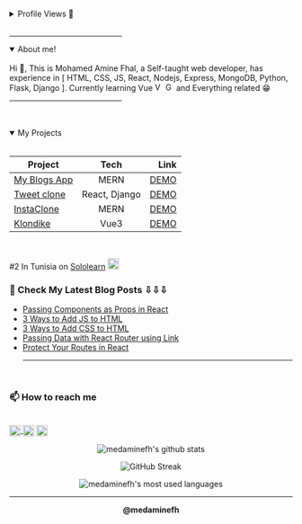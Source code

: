 <br/>

<details>
<summary>Profile Views 👀 </summary>
<br>
<p > <img src="https://komarev.com/ghpvc/?username=medaminefh&label=Profile%20views&color=0e75b6&style=flat" alt="medaminefh" /> </p>
</details>
<br/>
<hr width="200px" align="left" />

<details open>
<summary>About me!</summary>
<br />
Hi 👋, This is Mohamed Amine Fhal, a Self-taught web developer, has experience
in [ HTML, CSS, JS, React, Nodejs, Express, MongoDB, Python, Flask, Django ].
Currently learning Vue <img src="./assets/vue_logo.png" alt="Vuejs logo" width="15px" height="15px" /> <img src="./assets/graphql.png" alt="Graphql logo" width="15px" height="15px" />
and Everything related 😁

</details>

<hr width="200px" align="right" />
<br/>

<br />

<details open>
<summary>My Projects</summary>
<br>

| Project                                                   |     Tech      |                                                       Link |
| --------------------------------------------------------- | :-----------: | ---------------------------------------------------------: |
| [My Blogs App](https://github.com/medaminefh/blogs)       |     MERN      |    <a href="https://medaminefh.github.io/blogs/#">DEMO</a> |
| [Tweet clone](https://github.com/medaminefh/Network-cs50) | React, Django |    <a href="https://network-cs50w.herokuapp.com"> DEMO</a> |
| [InstaClone](https://github.com/medaminefh/instag)        |     MERN      | <a href="https://medaminefh.github.io/instag/#/"> DEMO</a> |
| [Klondike](https://github.com/medaminefh/klondike)        |     Vue3      |       <a href="https://klondikevue.netlify.app/"> DEMO</a> |

</details>

<br />

#2 In Tunisia on <a href="https://sololearn.com/" >Sololearn</a> <img src="https://blob.sololearn.com/avatars/sololearn.png" width="20px">

### 📕 Check My Latest Blog Posts ⇩⇩⇩

<!-- BLOG-POST-LIST:START -->

- [Passing Components as Props in React](https://dev.to/medaminefh/passing-components-as-props-in-react-36h8)
- [3 Ways to Add JS to HTML](https://dev.to/medaminefh/3-ways-to-add-js-to-html-2n9l)
- [3 Ways to Add CSS to HTML](https://dev.to/medaminefh/3-ways-to-add-css-to-html-1fad)
- [Passing Data with React Router using Link](https://dev.to/medaminefh/passing-data-with-react-router-using-link-1h39)
- [Protect Your Routes in React](https://dev.to/medaminefh/protect-your-components-with-react-router-4hf7)
  <!-- BLOG-POST-LIST:END -->
  <hr/>
  <br/>

<h3>📫 How to reach me</h3>
<br>
<a href="https://twitter.com/medaminefh" target="_blank"><img align="center" src="https://raw.githubusercontent.com/rahuldkjain/github-profile-readme-generator/master/src/images/icons/Social/twitter.svg" alt="medaminefh" height="20" width="20" />
</a>
<a href="https://linkedin.com/in/mohamed-amine-fhal" target="_blank"><img align="center" src="https://raw.githubusercontent.com/rahuldkjain/github-profile-readme-generator/master/src/images/icons/Social/linked-in-alt.svg" alt="mohamed-amine-fhal" height="20" width="20" /></a>
<a href="mailto:fhal.mohamed.amine@gmail.com" target="_blank"><img align="center" alt="Mail logo" src="https://play-lh.googleusercontent.com/KSuaRLiI_FlDP8cM4MzJ23ml3og5Hxb9AapaGTMZ2GgR103mvJ3AAnoOFz1yheeQBBI" height="20" width="20" />
</a>

<br/>

<p align="center"><img align="center" src="https://github-readme-stats.vercel.app/api?username=medaminefh&show_icons=true&locale=en&theme=cobalt" alt="medaminefh's github stats" /></p>

<p align="center"><img align="center" src="https://streak-stats.demolab.com?user=medaminefh&theme=cobalt" alt="GitHub Streak" /></p>

<p align="center"><img  src="https://github-readme-stats.vercel.app/api/top-langs/?username=medaminefh&layout=compact&langs_count=9&theme=cobalt" alt="medaminefh's most used languages"/></p>

---

<p align="center"><strong>@medaminefh</strong></p>

